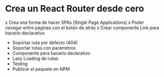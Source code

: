 # Crea un React Router desde cero

x Crea una forma de hacer SPAs (Single Page Applications)
x Poder navegar entre páginas con el botón de atrás
x Crear componente Link para hacerlo declarativo
- Soportar ruta por defecto (404)
- Soportar rutas con parámetros
- Componente <Route /> para hacerlo declarativo
- Lazy Loading de rutas
- Testing
- Publicar el paquete en NPM